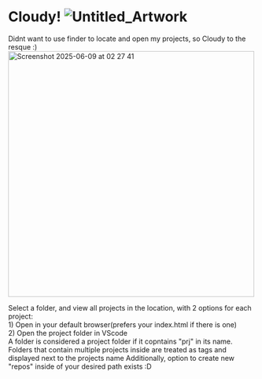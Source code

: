 # Cloudy!   ![Untitled_Artwork](https://github.com/user-attachments/assets/6b7e40c3-bcac-4826-b0ea-2395fd23deb4)

Didnt want to use finder to locate and open my projects, so Cloudy to the resque :)
<img width="500" alt="Screenshot 2025-06-09 at 02 27 41" src="https://github.com/user-attachments/assets/04c6d0d2-17d1-4bb6-bfeb-bc7360e0d646" />

Select a folder, and view all projects in the location, with 2 options for each project: <br>1) Open in your default browser(prefers your index.html if there is one)<br>2) Open the project folder in VScode
<br>
A folder is considered a project folder if it copntains "prj" in its name.<br>
Folders that contain multiple projects inside are treated as tags and displayed next to the projects name
Additionally, option to create new "repos" inside of your desired path exists :D
